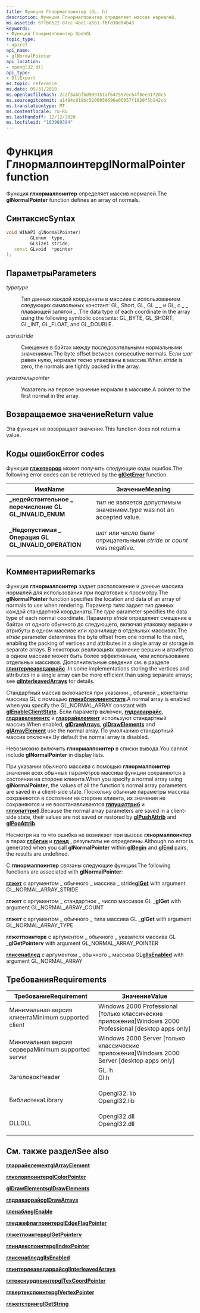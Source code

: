 ```yaml
---
title: Функция Глнормалпоинтер (GL. h)
description: Функция Глнормалпоинтер определяет массив нормалей.
ms.assetid: 6ffb0522-87cc-4be1-a5b1-f6fd30e04b43
keywords:
- Функция Глнормалпоинтер OpenGL
topic_type:
- apiref
api_name:
- glNormalPointer
api_location:
- opengl32.dll
api_type:
- DllExport
ms.topic: reference
ms.date: 05/31/2018
ms.openlocfilehash: 2c2f3abbfbd989351af647557ec64f8ee3172dc5
ms.sourcegitcommit: a1494c819bc5200050696e66057f1020f5b142cb
ms.translationtype: MT
ms.contentlocale: ru-RU
ms.lasthandoff: 12/12/2020
ms.locfileid: "103989394"
---
```

# <a name="glnormalpointer-function"></a><span data-ttu-id="8ec3c-104">Функция Глнормалпоинтер</span><span class="sxs-lookup"><span data-stu-id="8ec3c-104">glNormalPointer function</span></span>

<span data-ttu-id="8ec3c-105">Функция **глнормалпоинтер** определяет массив нормалей.</span><span class="sxs-lookup"><span data-stu-id="8ec3c-105">The **glNormalPointer** function defines an array of normals.</span></span>

## <a name="syntax"></a><span data-ttu-id="8ec3c-106">Синтаксис</span><span class="sxs-lookup"><span data-stu-id="8ec3c-106">Syntax</span></span>


```C++
void WINAPI glNormalPointer(
         GLenum  type,
         GLsizei stride,
   const GLvoid  *pointer
);
```



## <a name="parameters"></a><span data-ttu-id="8ec3c-107">Параметры</span><span class="sxs-lookup"><span data-stu-id="8ec3c-107">Parameters</span></span>

<dl> <dt>

<span data-ttu-id="8ec3c-108">*type*</span><span class="sxs-lookup"><span data-stu-id="8ec3c-108">*type*</span></span> 
</dt> <dd>

<span data-ttu-id="8ec3c-109">Тип данных каждой координаты в массиве с использованием следующих символьных констант: GL, Short, GL, GL \_ \_ и GL, с \_ \_ плавающей запятой \_ .</span><span class="sxs-lookup"><span data-stu-id="8ec3c-109">The data type of each coordinate in the array using the following symbolic constants: GL\_BYTE, GL\_SHORT, GL\_INT, GL\_FLOAT, and GL\_DOUBLE.</span></span>

</dd> <dt>

<span data-ttu-id="8ec3c-110">*шага*</span><span class="sxs-lookup"><span data-stu-id="8ec3c-110">*stride*</span></span> 
</dt> <dd>

<span data-ttu-id="8ec3c-111">Смещение в байтах между последовательными нормальными значениями.</span><span class="sxs-lookup"><span data-stu-id="8ec3c-111">The byte offset between consecutive normals.</span></span> <span data-ttu-id="8ec3c-112">Если *шаг* равен нулю, нормали тесно упакованы в массив.</span><span class="sxs-lookup"><span data-stu-id="8ec3c-112">When *stride* is zero, the normals are tightly packed in the array.</span></span>

</dd> <dt>

<span data-ttu-id="8ec3c-113">*указатель*</span><span class="sxs-lookup"><span data-stu-id="8ec3c-113">*pointer*</span></span> 
</dt> <dd>

<span data-ttu-id="8ec3c-114">Указатель на первое значение нормали в массиве.</span><span class="sxs-lookup"><span data-stu-id="8ec3c-114">A pointer to the first normal in the array.</span></span>

</dd> </dl>

## <a name="return-value"></a><span data-ttu-id="8ec3c-115">Возвращаемое значение</span><span class="sxs-lookup"><span data-stu-id="8ec3c-115">Return value</span></span>

<span data-ttu-id="8ec3c-116">Эта функция не возвращает значение.</span><span class="sxs-lookup"><span data-stu-id="8ec3c-116">This function does not return a value.</span></span>

## <a name="error-codes"></a><span data-ttu-id="8ec3c-117">Коды ошибок</span><span class="sxs-lookup"><span data-stu-id="8ec3c-117">Error codes</span></span>

<span data-ttu-id="8ec3c-118">Функция [**глжетеррор**](glgeterror.md) может получить следующие коды ошибок.</span><span class="sxs-lookup"><span data-stu-id="8ec3c-118">The following error codes can be retrieved by the [**glGetError**](glgeterror.md) function.</span></span>



| <span data-ttu-id="8ec3c-119">Имя</span><span class="sxs-lookup"><span data-stu-id="8ec3c-119">Name</span></span>                                                                                                  | <span data-ttu-id="8ec3c-120">Значение</span><span class="sxs-lookup"><span data-stu-id="8ec3c-120">Meaning</span></span>                                      |
|-------------------------------------------------------------------------------------------------------|----------------------------------------------|
| <dl> <span data-ttu-id="8ec3c-121"><dt>**\_недействительное \_ перечисление GL**</dt></span><span class="sxs-lookup"><span data-stu-id="8ec3c-121"><dt>**GL\_INVALID\_ENUM**</dt></span></span> </dl>      | <span data-ttu-id="8ec3c-122">*тип* не является допустимым значением.</span><span class="sxs-lookup"><span data-stu-id="8ec3c-122">*type* was not an accepted value.</span></span><br/> |
| <dl> <span data-ttu-id="8ec3c-123"><dt>**\_Недопустимая \_ Операция GL**</dt></span><span class="sxs-lookup"><span data-stu-id="8ec3c-123"><dt>**GL\_INVALID\_OPERATION**</dt></span></span> </dl> | <span data-ttu-id="8ec3c-124">*шаг* или *число* были отрицательными.</span><span class="sxs-lookup"><span data-stu-id="8ec3c-124">*stride* or *count* was negative.</span></span><br/> |



## <a name="remarks"></a><span data-ttu-id="8ec3c-125">Комментарии</span><span class="sxs-lookup"><span data-stu-id="8ec3c-125">Remarks</span></span>

<span data-ttu-id="8ec3c-126">Функция **глнормалпоинтер** задает расположение и данные массива нормалей для использования при подготовке к просмотру.</span><span class="sxs-lookup"><span data-stu-id="8ec3c-126">The **glNormalPointer** function specifies the location and data of an array of normals to use when rendering.</span></span> <span data-ttu-id="8ec3c-127">Параметр *типа* задает тип данных каждой стандартной координаты.</span><span class="sxs-lookup"><span data-stu-id="8ec3c-127">The *type* parameter specifies the data type of each normal coordinate.</span></span> <span data-ttu-id="8ec3c-128">Параметр *stride* определяет смещение в байтах от одного обычного до следующего, включая упаковку вершин и атрибуты в одном массиве или хранилище в отдельных массивах.</span><span class="sxs-lookup"><span data-stu-id="8ec3c-128">The *stride* parameter determines the byte offset from one normal to the next, enabling the packing of vertices and attributes in a single array or storage in separate arrays.</span></span> <span data-ttu-id="8ec3c-129">В некоторых реализациях хранение вершин и атрибутов в одном массиве может быть более эффективным, чем использование отдельных массивов. Дополнительные сведения см. в разделе [**глинтерлеаведаррайс**](glinterleavedarrays.md) .</span><span class="sxs-lookup"><span data-stu-id="8ec3c-129">In some implementations storing the vertices and attributes in a single array can be more efficient than using separate arrays; see [**glInterleavedArrays**](glinterleavedarrays.md) for details.</span></span>

<span data-ttu-id="8ec3c-130">Стандартный массив включается при указании \_ обычной \_ константы массива GL с помощью [**гленаблеклиентстате**](glenableclientstate.md).</span><span class="sxs-lookup"><span data-stu-id="8ec3c-130">A normal array is enabled when you specify the GL\_NORMAL\_ARRAY constant with [**glEnableClientState**](glenableclientstate.md).</span></span> <span data-ttu-id="8ec3c-131">Если параметр включен, [**глдраваррайс**](gldrawarrays.md), [**глдравелементс**](gldrawelements.md) и [**гларрайелемент**](glarrayelement.md) используют стандартный массив.</span><span class="sxs-lookup"><span data-stu-id="8ec3c-131">When enabled, [**glDrawArrays**](gldrawarrays.md), [**glDrawElements**](gldrawelements.md) and [**glArrayElement**](glarrayelement.md) use the normal array.</span></span> <span data-ttu-id="8ec3c-132">По умолчанию стандартный массив отключен.</span><span class="sxs-lookup"><span data-stu-id="8ec3c-132">By default the normal array is disabled.</span></span>

<span data-ttu-id="8ec3c-133">Невозможно включить **глнормалпоинтер** в списки вывода.</span><span class="sxs-lookup"><span data-stu-id="8ec3c-133">You cannot include **glNormalPointer** in display lists.</span></span>

<span data-ttu-id="8ec3c-134">При указании обычного массива с помощью **глнормалпоинтер** значения всех обычных параметров массива функции сохраняются в состоянии на стороне клиента.</span><span class="sxs-lookup"><span data-stu-id="8ec3c-134">When you specify a normal array using **glNormalPointer**, the values of all the function's normal array parameters are saved in a client-side state.</span></span> <span data-ttu-id="8ec3c-135">Поскольку обычные параметры массива сохраняются в состоянии на стороне клиента, их значения не сохраняются и не восстанавливаются [**глпушаттриб**](glpushattrib.md) и [**глпопаттриб**](glpopattrib.md).</span><span class="sxs-lookup"><span data-stu-id="8ec3c-135">Because the normal array parameters are saved in a client-side state, their values are not saved or restored by [**glPushAttrib**](glpushattrib.md) and [**glPopAttrib**](glpopattrib.md).</span></span>

<span data-ttu-id="8ec3c-136">Несмотря на то что ошибка не возникает при вызове **глнормалпоинтер** в парах [**глбегин**](glbegin.md) и [**гленд**](glend.md) , результаты не определены.</span><span class="sxs-lookup"><span data-stu-id="8ec3c-136">Although no error is generated when you call **glNormalPointer** within [**glBegin**](glbegin.md) and [**glEnd**](glend.md) pairs, the results are undefined.</span></span>

<span data-ttu-id="8ec3c-137">С **глнормалпоинтер** связаны следующие функции:</span><span class="sxs-lookup"><span data-stu-id="8ec3c-137">The following functions are associated with **glNormalPointer**:</span></span>

<span data-ttu-id="8ec3c-138">[**глжет**](glgetbooleanv--glgetdoublev--glgetfloatv--glgetintegerv.md) с аргументом \_ обычного \_ массива \_ stride</span><span class="sxs-lookup"><span data-stu-id="8ec3c-138">[**glGet**](glgetbooleanv--glgetdoublev--glgetfloatv--glgetintegerv.md) with argument GL\_NORMAL\_ARRAY\_STRIDE</span></span>

<span data-ttu-id="8ec3c-139">**глжет** с аргументом \_ стандартное \_ число массивов GL \_</span><span class="sxs-lookup"><span data-stu-id="8ec3c-139">**glGet** with argument GL\_NORMAL\_ARRAY\_COUNT</span></span>

<span data-ttu-id="8ec3c-140">**глжет** с аргументом \_ обычного \_ типа массива GL \_</span><span class="sxs-lookup"><span data-stu-id="8ec3c-140">**glGet** with argument GL\_NORMAL\_ARRAY\_TYPE</span></span>

<span data-ttu-id="8ec3c-141">**глжетпоинтерв** с аргументом \_ обычного \_ указателя массива GL \_</span><span class="sxs-lookup"><span data-stu-id="8ec3c-141">**glGetPointerv** with argument GL\_NORMAL\_ARRAY\_POINTER</span></span>

<span data-ttu-id="8ec3c-142">[**глисенаблед**](glisenabled.md) с аргументом \_ обычного \_ массива GL</span><span class="sxs-lookup"><span data-stu-id="8ec3c-142">[**glIsEnabled**](glisenabled.md) with argument GL\_NORMAL\_ARRAY</span></span>

## <a name="requirements"></a><span data-ttu-id="8ec3c-143">Требования</span><span class="sxs-lookup"><span data-stu-id="8ec3c-143">Requirements</span></span>



| <span data-ttu-id="8ec3c-144">Требование</span><span class="sxs-lookup"><span data-stu-id="8ec3c-144">Requirement</span></span> | <span data-ttu-id="8ec3c-145">Значение</span><span class="sxs-lookup"><span data-stu-id="8ec3c-145">Value</span></span> |
|-------------------------------------|-----------------------------------------------------------------------------------------|
| <span data-ttu-id="8ec3c-146">Минимальная версия клиента</span><span class="sxs-lookup"><span data-stu-id="8ec3c-146">Minimum supported client</span></span><br/> | <span data-ttu-id="8ec3c-147">Windows 2000 Professional \[только классические приложения\]</span><span class="sxs-lookup"><span data-stu-id="8ec3c-147">Windows 2000 Professional \[desktop apps only\]</span></span><br/>                              |
| <span data-ttu-id="8ec3c-148">Минимальная версия сервера</span><span class="sxs-lookup"><span data-stu-id="8ec3c-148">Minimum supported server</span></span><br/> | <span data-ttu-id="8ec3c-149">Windows 2000 Server \[только классические приложения\]</span><span class="sxs-lookup"><span data-stu-id="8ec3c-149">Windows 2000 Server \[desktop apps only\]</span></span><br/>                                    |
| <span data-ttu-id="8ec3c-150">Заголовок</span><span class="sxs-lookup"><span data-stu-id="8ec3c-150">Header</span></span><br/>                   | <dl> <span data-ttu-id="8ec3c-151"><dt>GL. h</dt></span><span class="sxs-lookup"><span data-stu-id="8ec3c-151"><dt>Gl.h</dt></span></span> </dl>         |
| <span data-ttu-id="8ec3c-152">Библиотека</span><span class="sxs-lookup"><span data-stu-id="8ec3c-152">Library</span></span><br/>                  | <dl> <span data-ttu-id="8ec3c-153"><dt>Opengl32. lib</dt></span><span class="sxs-lookup"><span data-stu-id="8ec3c-153"><dt>Opengl32.lib</dt></span></span> </dl> |
| <span data-ttu-id="8ec3c-154">DLL</span><span class="sxs-lookup"><span data-stu-id="8ec3c-154">DLL</span></span><br/>                      | <dl> <span data-ttu-id="8ec3c-155"><dt>Opengl32.dll</dt></span><span class="sxs-lookup"><span data-stu-id="8ec3c-155"><dt>Opengl32.dll</dt></span></span> </dl> |



## <a name="see-also"></a><span data-ttu-id="8ec3c-156">См. также раздел</span><span class="sxs-lookup"><span data-stu-id="8ec3c-156">See also</span></span>

<dl> <dt>

[<span data-ttu-id="8ec3c-157">**гларрайелемент**</span><span class="sxs-lookup"><span data-stu-id="8ec3c-157">**glArrayElement**</span></span>](glarrayelement.md)
</dt> <dt>

[<span data-ttu-id="8ec3c-158">**глколорпоинтер**</span><span class="sxs-lookup"><span data-stu-id="8ec3c-158">**glColorPointer**</span></span>](glcolorpointer.md)
</dt> <dt>

[<span data-ttu-id="8ec3c-159">**glDrawElements**</span><span class="sxs-lookup"><span data-stu-id="8ec3c-159">**glDrawElements**</span></span>](gldrawelements.md)
</dt> <dt>

[<span data-ttu-id="8ec3c-160">**глдраваррайс**</span><span class="sxs-lookup"><span data-stu-id="8ec3c-160">**glDrawArrays**</span></span>](gldrawarrays.md)
</dt> <dt>

[<span data-ttu-id="8ec3c-161">**гленабле**</span><span class="sxs-lookup"><span data-stu-id="8ec3c-161">**glEnable**</span></span>](glenable.md)
</dt> <dt>

[<span data-ttu-id="8ec3c-162">**гледжефлагпоинтер**</span><span class="sxs-lookup"><span data-stu-id="8ec3c-162">**glEdgeFlagPointer**</span></span>](gledgeflagpointer.md)
</dt> <dt>

[<span data-ttu-id="8ec3c-163">**глжетпоинтерв**</span><span class="sxs-lookup"><span data-stu-id="8ec3c-163">**glGetPointerv**</span></span>](glgetpointerv.md)
</dt> <dt>

[<span data-ttu-id="8ec3c-164">**глиндекспоинтер**</span><span class="sxs-lookup"><span data-stu-id="8ec3c-164">**glIndexPointer**</span></span>](glindexpointer.md)
</dt> <dt>

[<span data-ttu-id="8ec3c-165">**глисенаблед**</span><span class="sxs-lookup"><span data-stu-id="8ec3c-165">**glIsEnabled**</span></span>](glisenabled.md)
</dt> <dt>

[<span data-ttu-id="8ec3c-166">**глинтерлеаведаррайс**</span><span class="sxs-lookup"><span data-stu-id="8ec3c-166">**glInterleavedArrays**</span></span>](glinterleavedarrays.md)
</dt> <dt>

[<span data-ttu-id="8ec3c-167">**глтекскурдпоинтер**</span><span class="sxs-lookup"><span data-stu-id="8ec3c-167">**glTexCoordPointer**</span></span>](gltexcoordpointer.md)
</dt> <dt>

[<span data-ttu-id="8ec3c-168">**глвертекспоинтер**</span><span class="sxs-lookup"><span data-stu-id="8ec3c-168">**glVertexPointer**</span></span>](glvertexpointer.md)
</dt> <dt>

[<span data-ttu-id="8ec3c-169">**глжетстринг**</span><span class="sxs-lookup"><span data-stu-id="8ec3c-169">**glGetString**</span></span>](glgetstring.md)
</dt> </dl>

 

 





